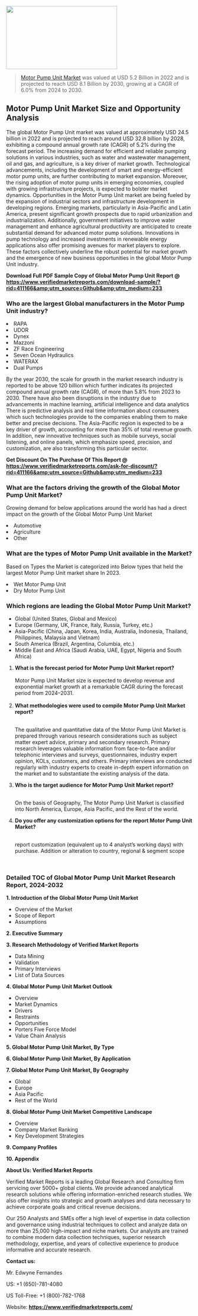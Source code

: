 <img src="https://ffe5etoiles.com/wp-content/uploads/2024/12/MST1-300x171.png" alt="" width="300" height="171" class="alignnone size-medium wp-image-20088" /><blockquote><p><p><a href="https://www.verifiedmarketreports.com/download-sample/?rid=411166&utm_source=Github&utm_medium=233" target="_blank">Motor Pump Unit Market</a> was valued at USD 5.2 Billion in 2022 and is projected to reach USD 8.1 Billion by 2030, growing at a CAGR of 6.0% from 2024 to 2030.</p></blockquote><p><h2>Motor Pump Unit Market Size and Opportunity Analysis</h2> The global Motor Pump Unit market was valued at approximately USD 24.5 billion in 2022 and is projected to reach around USD 32.8 billion by 2028, exhibiting a compound annual growth rate (CAGR) of 5.2% during the forecast period. The increasing demand for efficient and reliable pumping solutions in various industries, such as water and wastewater management, oil and gas, and agriculture, is a key driver of market growth. Technological advancements, including the development of smart and energy-efficient motor pump units, are further contributing to market expansion. Moreover, the rising adoption of motor pump units in emerging economies, coupled with growing infrastructure projects, is expected to bolster market dynamics. Opportunities in the Motor Pump Unit market are being fueled by the expansion of industrial sectors and infrastructure development in developing regions. Emerging markets, particularly in Asia-Pacific and Latin America, present significant growth prospects due to rapid urbanization and industrialization. Additionally, government initiatives to improve water management and enhance agricultural productivity are anticipated to create substantial demand for advanced motor pump solutions. Innovations in pump technology and increased investments in renewable energy applications also offer promising avenues for market players to explore. These factors collectively underline the robust potential for market growth and the emergence of new business opportunities in the global Motor Pump Unit industry. </p><p class=""><strong>Download Full PDF Sample Copy of Global Motor Pump Unit Report @ <a href="https://www.verifiedmarketreports.com/download-sample/?rid=411166&amp;utm_source=Github&amp;utm_medium=233" target="_blank">https://www.verifiedmarketreports.com/download-sample/?rid=411166&amp;utm_source=Github&amp;utm_medium=233</a></strong></p><h3 id="" class="">Who are the largest Global manufacturers in the Motor Pump Unit industry?</h3><p><li>RAPA</li><li> UDOR</li><li> Dynex</li><li> Mazzoni</li><li> ZF Race Engineering</li><li> Seven Ocean Hydraulics</li><li> WATERAX</li><li> Dual Pumps</li></p><div class=""><div class="" dir="" data-message-author-role="" data-message-id="" data-message-model-slug=""><div class=""><div class=""><div class=""><div class="" dir="" data-message-author-role="" data-message-id="" data-message-model-slug=""><div class=""><div class=""><p>By the year 2030, the scale for growth in the market research industry is reported to be above 120 billion which further indicates its projected compound annual growth rate (CAGR), of more than 5.8% from 2023 to 2030. There have also been disruptions in the industry due to advancements in machine learning, artificial intelligence and data analytics There is predictive analysis and real time information about consumers which such technologies provide to the companies enabling them to make better and precise decisions. The Asia-Pacific region is expected to be a key driver of growth, accounting for more than 35% of total revenue growth. In addition, new innovative techniques such as mobile surveys, social listening, and online panels, which emphasize speed, precision, and customization, are also transforming this particular sector.</p><p><strong>Get Discount On The Purchase Of This Report @&nbsp; <a href="https://www.verifiedmarketreports.com/ask-for-discount/?rid=411166&amp;utm_source=Github&amp;utm_medium=233" target="_blank">https://www.verifiedmarketreports.com/ask-for-discount/?rid=411166&amp;utm_source=Github&amp;utm_medium=233</a></strong></p></div></div></div></div></div></div></div></div><h3 id="" class="">What are the factors driving the growth of the Global Motor Pump Unit Market?</h3><p id="" class="">Growing demand for below applications around the world has had a direct impact on the growth of the Global Motor Pump Unit Market</p><p id="" class=""><li>Automotive</li><li> Agriculture</li><li> Other</li></p><h3 id="" class="">What are the types of Motor Pump Unit available in the Market?</h3><p id="" class="">Based on Types the Market is categorized into Below types that held the largest Motor Pump Unit market share In 2023.</p><p id="" class=""><li>Wet Motor Pump Unit</li><li> Dry Motor Pump Unit</li></p><h3 id="" class="">Which regions are leading the Global Motor Pump Unit Market?</h3><ul><li>Global (United States, Global and Mexico)</li><li>Europe (Germany, UK, France, Italy, Russia, Turkey, etc.)</li><li>Asia-Pacific (China, Japan, Korea, India, Australia, Indonesia, Thailand, Philippines, Malaysia and Vietnam)</li><li>South America (Brazil, Argentina, Columbia, etc.)</li><li>Middle East and Africa (Saudi Arabia, UAE, Egypt, Nigeria and South Africa)</li></ul><p><ol><li><strong>What is the forecast period for Motor Pump Unit Market report?<br /></strong><br /><span data-sheets-root="1" data-sheets-value="{&quot;1&quot;:2,&quot;2&quot;:&quot;XXXX size is expected to develop revenue and exponential market growth at a remarkable CAGR during the forecast period from 2024&ndash;2030.&quot;}" data-sheets-userformat="{&quot;2&quot;:12674,&quot;4&quot;:{&quot;1&quot;:2,&quot;2&quot;:16776960},&quot;10&quot;:2,&quot;11&quot;:0,&quot;15&quot;:&quot;Arial&quot;,&quot;16&quot;:12}">Motor Pump Unit Market size is expected to develop revenue and exponential market growth at a remarkable CAGR during the forecast period from 2024&ndash;2031.</span><br /><br /></li><li><strong>What methodologies were used to compile Motor Pump Unit Market report?<br /><br /></strong><p>The qualitative and quantitative data of the&nbsp;Motor Pump Unit Market is prepared through various research considerations such as subject matter expert advice, primary and secondary research. Primary research leverages valuable information from face-to-face and/or telephonic interviews and surveys, questionnaires, industry expert opinion, KOLs, customers, and others. Primary interviews are conducted regularly with industry experts to create in-depth expert information on the market and to substantiate the existing analysis of the data.&nbsp;</p></li><li><strong>Who is the target audience for Motor Pump Unit Market report?<br /><br /></strong><p>On the basis of Geography, The&nbsp;Motor Pump Unit Market is classified into North America, Europe, Asia Pacific, and the Rest of the world.</p></li><li><strong>Do you offer any customization options for the report Motor Pump Unit Market?<br /><br /></strong><p>report customization (equivalent up to 4 analyst&rsquo;s working days) with purchase. Addition or alteration to country, regional &amp; segment scope</p><p>&nbsp;</p></li></ol></p><h3 id="" class="">Detailed TOC of Global Motor Pump Unit Market Research Report, 2024-2032</h3><p id="" class=""><strong>1. Introduction of the Global Motor Pump Unit Market</strong></p><ul><li>Overview of the Market</li><li>Scope of Report</li><li>Assumptions</li></ul><p id="" class=""><strong>2. Executive Summary</strong></p><p id="" class=""><strong>3. Research Methodology of&nbsp;Verified Market Reports</strong></p><ul><li>Data Mining</li><li>Validation</li><li>Primary Interviews</li><li>List of Data Sources</li></ul><p id="" class=""><strong>4. Global Motor Pump Unit Market Outlook</strong></p><ul><li>Overview</li><li>Market Dynamics</li><li>Drivers</li><li>Restraints</li><li>Opportunities</li><li>Porters Five Force Model</li><li>Value Chain Analysis</li></ul><p id="" class=""><strong>5. Global Motor Pump Unit Market, By&nbsp;Type</strong></p><p id="" class=""><strong>6. Global Motor Pump Unit Market, By Application</strong></p><p id="" class=""><strong>7. Global Motor Pump Unit Market, By Geography</strong></p><ul><li>Global</li><li>Europe</li><li>Asia Pacific</li><li>Rest of the World</li></ul><p id="" class=""><strong>8. Global Motor Pump Unit Market Competitive Landscape</strong></p><ul><li>Overview</li><li>Company Market Ranking</li><li>Key Development Strategies</li></ul><p id="" class=""><strong>9. Company Profiles</strong></p><p id="" class=""><strong>10. Appendix</strong></p><p id="" class=""><strong>About Us: Verified Market Reports</strong></p><p id="" class="">Verified Market Reports is a leading Global Research and Consulting firm servicing over 5000+ global clients. We provide advanced analytical research solutions while offering information-enriched research studies. We also offer insights into strategic and growth analyses and data necessary to achieve corporate goals and critical revenue decisions.</p><p id="" class="">Our 250 Analysts and SMEs offer a high level of expertise in data collection and governance using industrial techniques to collect and analyze data on more than 25,000 high-impact and niche markets. Our analysts are trained to combine modern data collection techniques, superior research methodology, expertise, and years of collective experience to produce informative and accurate research.</p><p id="" class=""><strong>Contact us:</strong></p><p id="" class="">Mr. Edwyne Fernandes</p><p id="" class="">US: +1 (650)-781-4080</p><p id="" class="">US Toll-Free: +1 (800)-782-1768</p><p id="" class="">Website: <a target="" data-test-app-aware-link=""><strong>https://www.verifiedmarketreports.com/</strong></a></p>
